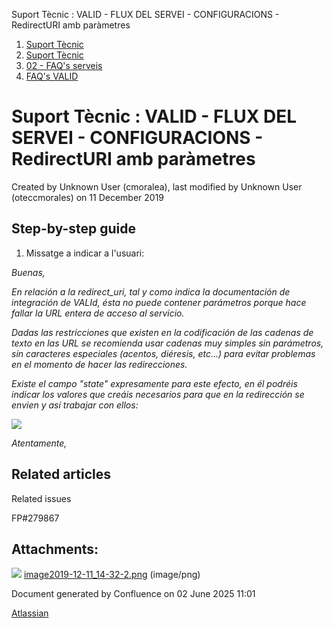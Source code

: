 Suport Tècnic : VALID - FLUX DEL SERVEI - CONFIGURACIONS - RedirectURI amb paràmetres  

1.  [Suport Tècnic](index.md)
2.  [Suport Tècnic](13893782.md)
3.  [02 - FAQ's serveis](26313393.md)
4.  [FAQ's VALID](28705603.md)

Suport Tècnic : VALID - FLUX DEL SERVEI - CONFIGURACIONS - RedirectURI amb paràmetres
=====================================================================================

Created by Unknown User (cmoralea), last modified by Unknown User (oteccmorales) on 11 December 2019

Step-by-step guide
------------------

  

1.  Missatge a indicar a l'usuari:

  

_Buenas,_

  

_En relación a la redirect\_uri, tal y como indica la documentación de integración de VALId, ésta no puede contener parámetros porque hace fallar la URL entera de acceso al servicio._

_Dadas las restricciones que existen en la codificación de las cadenas de texto en las URL se recomienda usar cadenas muy simples sin parámetros, sin caracteres especiales (acentos, diéresis, etc...) para evitar problemas en el momento de hacer las redirecciones._

_Existe el campo "state" expresamente para este efecto, en él podréis indicar los valores que creáis necesarios para que en la redirección se envien y así trabajar con ellos:_

![](attachments/26313595/30868831.png)

_Atentamente,_

Related articles
----------------

  

Related issues

FP#279867 

Attachments:
------------

![](images/icons/bullet_blue.gif) [image2019-12-11\_14-32-2.png](attachments/26313595/30868831.png) (image/png)  

Document generated by Confluence on 02 June 2025 11:01

[Atlassian](http://www.atlassian.com/)